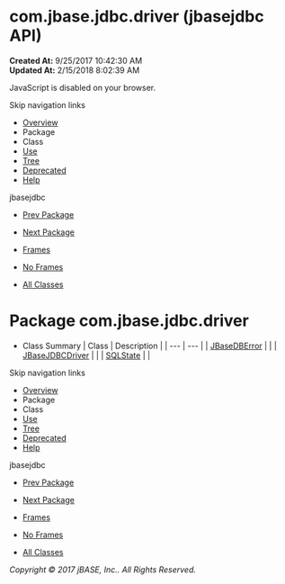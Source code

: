 # com.jbase.jdbc.driver (jbasejdbc   API)

**Created At:** 9/25/2017 10:42:30 AM  
**Updated At:** 2/15/2018 8:02:39 AM  

<!--<br>    try {<br>        if (location.href.indexOf('is-external=true') == -1) {<br>            parent.document.title="com.jbase.jdbc.driver (jbasejdbc   API)";<br>        }<br>    }<br>    catch(err) {<br>    }<br>//-->
JavaScript is disabled on your browser.

Skip navigation links

- [Overview](../../../../overview-summary.html)
- Package
- Class
- [Use](/39230-driver/com_jbase_jdbc_driver_package-use)
- [Tree](/39230-driver/com_jbase_jdbc_driver_package-tree)
- [Deprecated](../../../../deprecated-list.html)
- [Help](../../../../help-doc.html)


jbasejdbc <br>

- [Prev Package](/39228-jdbc/com_jbase_jdbc_package-summary)
- [Next Package](/39232-io/com_jbase_jdbc_io_package-summary)


- [Frames](../../../../index.html?com/jbase/jdbc/driver//39230-driver/com_jbase_jdbc_driver_package-summary)
- [No Frames](/39230-driver/com_jbase_jdbc_driver_package-summary)


- [All Classes](../../../../allclasses-noframe.html)


<!--<br>  allClassesLink = document.getElementById("allclasses\_navbar\_top");<br>  if(window==top) {<br>    allClassesLink.style.display = "block";<br>  }<br>  else {<br>    allClassesLink.style.display = "none";<br>  }<br>  //-->

# Package com.jbase.jdbc.driver

- Class Summary | Class | Description |
| --- | --- |
| [JBaseDBError](/39230-driver/com_jbase_jdbc_driver_JBaseDBError "class in com.jbase.jdbc.driver") |   |
| [JBaseJDBCDriver](/39230-driver/com_jbase_jdbc_driver_JBaseJDBCDriver "class in com.jbase.jdbc.driver") |   |
| [SQLState](/39230-driver/com_jbase_jdbc_driver_SQLState "class in com.jbase.jdbc.driver") |   |

Skip navigation links

- [Overview](../../../../overview-summary.html)
- Package
- Class
- [Use](/39230-driver/com_jbase_jdbc_driver_package-use)
- [Tree](/39230-driver/com_jbase_jdbc_driver_package-tree)
- [Deprecated](../../../../deprecated-list.html)
- [Help](../../../../help-doc.html)


jbasejdbc <br>

- [Prev Package](/39228-jdbc/com_jbase_jdbc_package-summary)
- [Next Package](/39232-io/com_jbase_jdbc_io_package-summary)


- [Frames](../../../../index.html?com/jbase/jdbc/driver//39230-driver/com_jbase_jdbc_driver_package-summary)
- [No Frames](/39230-driver/com_jbase_jdbc_driver_package-summary)


- [All Classes](../../../../allclasses-noframe.html)


<!--<br>  allClassesLink = document.getElementById("allclasses\_navbar\_bottom");<br>  if(window==top) {<br>    allClassesLink.style.display = "block";<br>  }<br>  else {<br>    allClassesLink.style.display = "none";<br>  }<br>  //-->

*Copyright © 2017 jBASE, Inc.. All Rights Reserved.*
